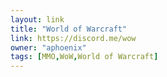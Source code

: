 ```yaml
---
layout: link
title: "World of Warcraft"
link: https://discord.me/wow
owner: "aphoenix"
tags: [MMO,WoW,World of Warcraft]
---
```

